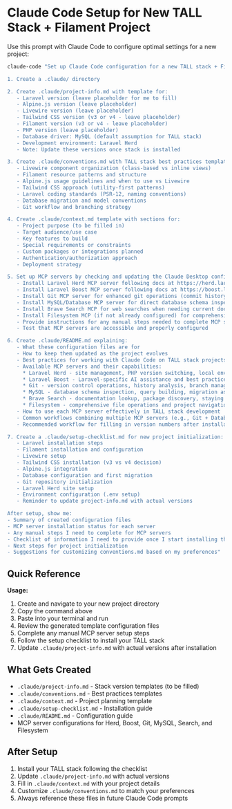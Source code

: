 # Claude Code Setup for New TALL Stack + Filament Project

Use this prompt with Claude Code to configure optimal settings for a new project:

```bash
claude-code "Set up Claude Code configuration for a new TALL stack + Filament project:

1. Create a .claude/ directory

2. Create .claude/project-info.md with template for:
   - Laravel version (leave placeholder for me to fill)
   - Alpine.js version (leave placeholder)
   - Livewire version (leave placeholder)
   - Tailwind CSS version (v3 or v4 - leave placeholder)
   - Filament version (v3 or v4 - leave placeholder)
   - PHP version (leave placeholder)
   - Database driver: MySQL (default assumption for TALL stack)
   - Development environment: Laravel Herd
   - Note: Update these versions once stack is installed

3. Create .claude/conventions.md with TALL stack best practices template sections for:
   - Livewire component organization (class-based vs inline views)
   - Filament resource patterns and structure
   - Alpine.js usage guidelines and when to use vs Livewire
   - Tailwind CSS approach (utility-first patterns)
   - Laravel coding standards (PSR-12, naming conventions)
   - Database migration and model conventions
   - Git workflow and branching strategy

4. Create .claude/context.md template with sections for:
   - Project purpose (to be filled in)
   - Target audience/use case
   - Key features to build
   - Special requirements or constraints
   - Custom packages or integrations planned
   - Authentication/authorization approach
   - Deployment strategy

5. Set up MCP servers by checking and updating the Claude Desktop configuration:
   - Install Laravel Herd MCP server following docs at https://herd.laravel.com/docs/macos/advanced-usage/ai-integrations#claude-code
   - Install Laravel Boost MCP server following docs at https://boost.laravel.com/installed
   - Install Git MCP server for enhanced git operations (commit history, branch management, diff analysis)
   - Install MySQL/Database MCP server for direct database schema inspection and queries
   - Install Brave Search MCP for web searches when needing current documentation or package info
   - Install Filesystem MCP (if not already configured) for comprehensive file operations
   - Provide instructions for any manual steps needed to complete MCP setup
   - Test that MCP servers are accessible and properly configured

6. Create .claude/README.md explaining:
   - What these configuration files are for
   - How to keep them updated as the project evolves
   - Best practices for working with Claude Code on TALL stack projects
   - Available MCP servers and their capabilities:
     * Laravel Herd - site management, PHP version switching, local environment control
     * Laravel Boost - Laravel-specific AI assistance and best practices
     * Git - version control operations, history analysis, branch management
     * MySQL - database schema inspection, query building, migration assistance
     * Brave Search - documentation lookup, package discovery, staying current
     * Filesystem - comprehensive file operations and project navigation
   - How to use each MCP server effectively in TALL stack development
   - Common workflows combining multiple MCP servers (e.g., Git + Database for schema versioning)
   - Recommended workflow for filling in version numbers after installation

7. Create a .claude/setup-checklist.md for new project initialization:
   - Laravel installation steps
   - Filament installation and configuration
   - Livewire setup
   - Tailwind CSS installation (v3 vs v4 decision)
   - Alpine.js integration
   - Database configuration and first migration
   - Git repository initialization
   - Laravel Herd site setup
   - Environment configuration (.env setup)
   - Reminder to update project-info.md with actual versions

After setup, show me:
- Summary of created configuration files
- MCP server installation status for each server
- Any manual steps I need to complete for MCP servers
- Checklist of information I need to provide once I start installing the stack
- Next steps for project initialization
- Suggestions for customizing conventions.md based on my preferences"
```

## Quick Reference

**Usage:**
1. Create and navigate to your new project directory
2. Copy the command above
3. Paste into your terminal and run
4. Review the generated template configuration files
5. Complete any manual MCP server setup steps
6. Follow the setup checklist to install your TALL stack
7. Update `.claude/project-info.md` with actual versions after installation

## What Gets Created

- `.claude/project-info.md` - Stack version templates (to be filled)
- `.claude/conventions.md` - Best practices templates
- `.claude/context.md` - Project planning template
- `.claude/setup-checklist.md` - Installation guide
- `.claude/README.md` - Configuration guide
- MCP server configurations for Herd, Boost, Git, MySQL, Search, and Filesystem

## After Setup

1. Install your TALL stack following the checklist
2. Update `.claude/project-info.md` with actual versions
3. Fill in `.claude/context.md` with your project details
4. Customize `.claude/conventions.md` to match your preferences
5. Always reference these files in future Claude Code prompts